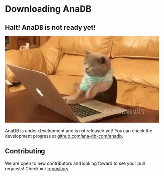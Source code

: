 # Downloading AnaDB

## Halt! AnaDB is not ready yet!
![An image](./cat-typing.gif)

AnaDB is under development and is not released yet! You can check the development progress at [github.com/ana-db-com/anadb](https://github.com/ana-db-com/anadb).

## Contributing

We are open to new contributors and looking foward to see your pull requests! Check our [repository](https://github.com/ana-db-com/anadb).